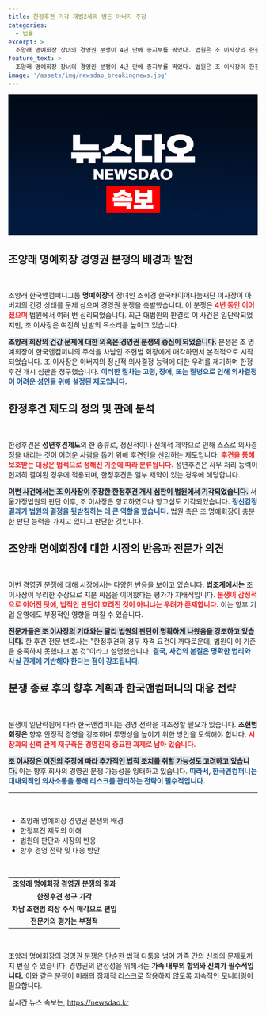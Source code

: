```yaml
---
title: 한정후견 기각 재벌2세의 병든 아버지 주장
categories:
  - 법률
excerpt: >
  조양래 명예회장 장녀의 경영권 분쟁이 4년 만에 종지부를 찍었다. 법원은 조 이사장의 한정후견 청구를 기각하며 재판 결과를 확정했지만, 그녀는 결코 손쉬운 패배를 인정하지 않겠다고 반발했다.
feature_text: >
  조양래 명예회장 장녀의 경영권 분쟁이 4년 만에 종지부를 찍었다. 법원은 조 이사장의 한정후견 청구를 기각하며 재판 결과를 확정했지만, 그녀는 결코 손쉬운 패배를 인정하지 않겠다고 반발했다.
image: '/assets/img/newsdao_breakingnews.jpg'
---
```


<p><img src="/assets/img/newsdao_breakingnews.jpg" alt="koreaapp 속보" /></p>

<h2 data-ke-size="size26">조양래 명예회장 경영권 분쟁의 배경과 발전</h2>

<p data-ke-size="size16">&nbsp;</p>  

<p>조양래 한국앤컴퍼니그룹 <b>명예회장</b>의 장녀인 조희경 한국타이어나눔재단 이사장이 아버지의 건강 상태를 문제 삼으며 경영권 분쟁을 촉발했습니다. 이 분쟁은 <b><span style="color: #ee2323;">4년 동안 이어졌으며</span></b> 법원에서 여러 번 심리되었습니다. 최근 대법원의 판결로 이 사건은 일단락되었지만, 조 이사장은 여전히 반발의 목소리를 높이고 있습니다.</p>

<p><b><span style="background-color: #21538527;">조양래 회장의 건강 문제에 대한 의혹은 경영권 분쟁의 중심이 되었습니다.</span></b> 분쟁은 조 명예회장이 한국앤컴퍼니의 주식을 차남인 조현범 회장에게 매각하면서 본격적으로 시작되었습니다. 조 이사장은 아버지의 정신적 의사결정 능력에 대한 우려를 제기하며 한정후견 개시 심판을 청구했습니다. <b><span style="color: #1a5490;">이러한 절차는 고령, 장애, 또는 질병으로 인해 의사결정이 어려운 성인을 위해 설정된 제도입니다.</span></b></p>

<h2 data-ke-size="size26">한정후견 제도의 정의 및 판례 분석</h2>

<p data-ke-size="size16">&nbsp;</p>  

<p>한정후견은 <b>성년후견제도</b>의 한 종류로, 정신적이나 신체적 제약으로 인해 스스로 의사결정을 내리는 것이 어려운 사람을 돕기 위해 후견인을 선임하는 제도입니다. <b><span style="color: #ee2323;">후견을 통해 보호받는 대상은 법적으로 정해진 기준에 따라 분류됩니다.</span></b> 성년후견은 사무 처리 능력이 현저히 결여된 경우에 적용되며, 한정후견은 일부 제약이 있는 경우에 해당합니다.</p>

<p><b><span style="background-color: #21538527;">이번 사건에서는 조 이사장이 주장한 한정후견 개시 심판이 법원에서 기각되었습니다.</span></b> 서울가정법원의 판단 이후, 조 이사장은 항고하였으나 항고심도 기각되었습니다. <b><span style="color: #1a5490;">정신감정 결과가 법원의 결정을 뒷받침하는 데 큰 역할을 했습니다.</span></b> 법원 측은 조 명예회장이 충분한 판단 능력을 가지고 있다고 판단한 것입니다.</p>

<h2 data-ke-size="size26">조양래 명예회장에 대한 시장의 반응과 전문가 의견</h2>

<p data-ke-size="size16">&nbsp;</p>  

<p>이번 경영권 분쟁에 대해 시장에서는 다양한 반응을 보이고 있습니다. <b>법조계에서는</b> 조 이사장이 무리한 주장으로 지분 싸움을 이어왔다는 평가가 지배적입니다. <b><span style="color: #ee2323;">분쟁이 감정적으로 이어진 탓에, 법적인 판단이 흐려진 것이 아니냐는 우려가 존재합니다.</span></b> 이는 향후 기업 운영에도 부정적인 영향을 미칠 수 있습니다.</p>

<p><b><span style="background-color: #21538527;">전문가들은 조 이사장의 기대와는 달리 법원의 판단이 명확하게 나왔음을 강조하고 있습니다.</span></b> 한 후견 전문 변호사는 "한정후견의 경우 자격 요건이 까다로운데, 법원이 이 기준을 충족하지 못했다고 본 것"이라고 설명했습니다. <b><span style="color: #1a5490;">결국, 사건의 본질은 명확한 법리와 사실 관계에 기반해야 한다는 점이 강조됩니다.</span></b></p>

<h2 data-ke-size="size26">분쟁 종료 후의 향후 계획과 한국앤컴퍼니의 대응 전략</h2>

<p data-ke-size="size16">&nbsp;</p>  

<p>분쟁이 일단락됨에 따라 한국앤컴퍼니는 경영 전략을 재조정할 필요가 있습니다. <b>조현범 회장은</b> 향후 안정적 경영을 강조하며 투명성을 높이기 위한 방안을 모색해야 합니다. <b><span style="color: #ee2323;">시장과의 신뢰 관계 재구축은 경영진의 중요한 과제로 남아 있습니다.</span></b></p>

<p><b><span style="background-color: #21538527;">조 이사장은 이전의 주장에 따라 추가적인 법적 조치를 취할 가능성도 고려하고 있습니다.</span></b> 이는 향후 회사의 경영권 분쟁 가능성을 잉태하고 있습니다. <b><span style="color: #1a5490;">따라서, 한국앤컴퍼니는 대내외적인 의사소통을 통해 리스크를 관리하는 전략이 필수적입니다.</span></b></p>

<hr>  

<p data-ke-size="size16">&nbsp;</p>  

<ul>
  <li>조양래 명예회장 경영권 분쟁의 배경</li>
  <li>한정후견 제도의 이해</li>
  <li>법원의 판단과 시장의 반응</li>
  <li>향후 경영 전략 및 대응 방안</li>
</ul>

<p data-ke-size="size16">&nbsp;</p>  

<table>
  <tbody>
    <tr>
      <td style="text-align: center; height: 17px;"><b>조양래 명예회장 경영권 분쟁의 결과</b></td>
    </tr>
    <tr>
      <td style="text-align: center; height: 17px;"><b>한정후견 청구 기각</b></td>
    </tr>
    <tr>
      <td style="text-align: center; height: 17px;"><b>차남 조현범 회장 주식 매각으로 편입</b></td>
    </tr>
    <tr>
      <td style="text-align: center; height: 17px;"><b>전문가의 평가는 부정적</b></td>
    </tr>
  </tbody>
</table>  

<p data-ke-size="size16">&nbsp;</p>  

<p>조양래 명예회장의 경영권 분쟁은 단순한 법적 다툼을 넘어 가족 간의 신뢰의 문제로까지 번질 수 있습니다. 경영권의 안정성을 위해서는 <b>가족 내부의 합의와 신뢰가 필수적입니다.</b> 이와 같은 분쟁이 미래의 잠재적 리스크로 작용하지 않도록 지속적인 모니터링이 필요합니다. </p>
실시간 뉴스 속보는, <a href="https://newsdao.kr" rel="dofollow">https://newsdao.kr</a>


